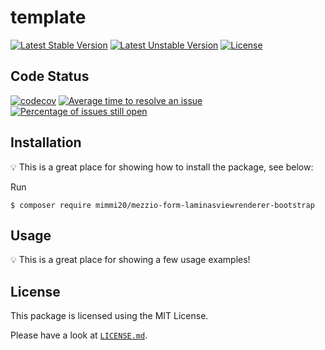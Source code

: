 # template

[![Latest Stable Version](https://poser.pugx.org/mimmi20/mezzio-form-laminasviewrenderer-bootstrap/v/stable?format=flat-square)](https://packagist.org/packages/mimmi20/mezzio-form-laminasviewrenderer-bootstrap)
[![Latest Unstable Version](https://poser.pugx.org/mimmi20/mezzio-form-laminasviewrenderer-bootstrap/v/unstable?format=flat-square)](https://packagist.org/packages/mimmi20/mezzio-form-laminasviewrenderer-bootstrap)
[![License](https://poser.pugx.org/mimmi20/mezzio-form-laminasviewrenderer-bootstrap/license?format=flat-square)](https://packagist.org/packages/mimmi20/mezzio-form-laminasviewrenderer-bootstrap)

## Code Status

[![codecov](https://codecov.io/gh/mimmi20/mezzio-form-laminasviewrenderer-bootstrap/branch/master/graph/badge.svg)](https://codecov.io/gh/mimmi20/mezzio-form-laminasviewrenderer-bootstrap)
[![Average time to resolve an issue](http://isitmaintained.com/badge/resolution/mimmi20/mezzio-form-laminasviewrenderer-bootstrap.svg)](http://isitmaintained.com/project/mimmi20/mezzio-form-laminasviewrenderer-bootstrap "Average time to resolve an issue")
[![Percentage of issues still open](http://isitmaintained.com/badge/open/mimmi20/mezzio-form-laminasviewrenderer-bootstrap.svg)](http://isitmaintained.com/project/mimmi20/mezzio-form-laminasviewrenderer-bootstrap "Percentage of issues still open")

## Installation

:bulb: This is a great place for showing how to install the package, see below:

Run

```
$ composer require mimmi20/mezzio-form-laminasviewrenderer-bootstrap
```

## Usage

:bulb: This is a great place for showing a few usage examples!

## License

This package is licensed using the MIT License.

Please have a look at [`LICENSE.md`](LICENSE.md).

